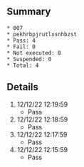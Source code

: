 ## Summary
	* 007
	* pekhrbpjrutlxsnhbzst
	* Pass: 4
	* Fail: 0
	* Not executed: 0
	* Suspended: 0
	* Total: 4
## Details
1. 12/12/22 12:19:59
	* Pass
2. 12/12/22 12:18:59
	* Pass
3. 12/12/22 12:17:59
	* Pass
4. 12/12/22 12:15:59
	* Pass
